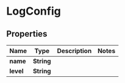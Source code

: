 

# LogConfig


## Properties

| Name | Type | Description | Notes |
|------------ | ------------- | ------------- | -------------|
|**name** | **String** |  |  |
|**level** | **String** |  |  |



